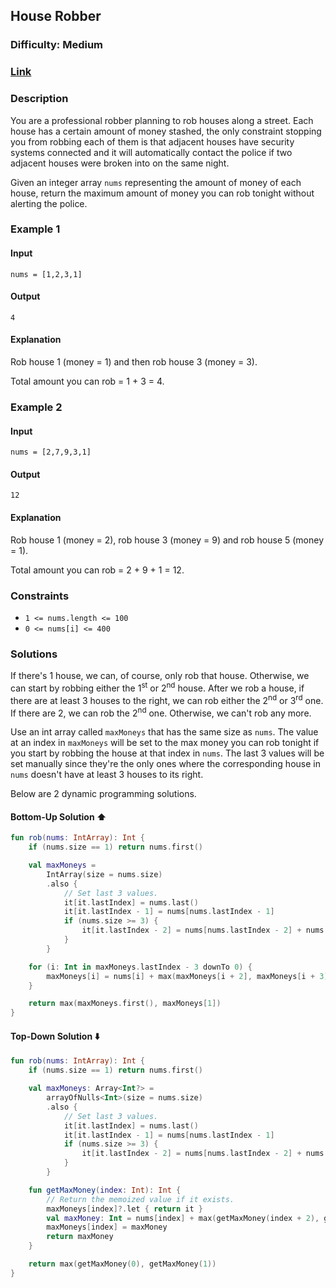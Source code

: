 ## House Robber
### Difficulty: Medium
### [Link](https://leetcode.com/problems/house-robber/)

### Description

You are a professional robber planning to rob houses along a street. Each house has a certain amount of money stashed, the only constraint stopping you from robbing each of them is that adjacent houses have security systems connected and it will automatically contact the police if two adjacent houses were broken into on the same night.

Given an integer array `nums` representing the amount of money of each house, return the maximum amount of money you can rob tonight without alerting the police.

### Example 1

#### Input
`nums = [1,2,3,1]`

#### Output
`4`

#### Explanation

Rob house 1 (money = 1) and then rob house 3 (money = 3).

Total amount you can rob = 1 + 3 = 4.

### Example 2

#### Input
`nums = [2,7,9,3,1]`

#### Output
`12`

#### Explanation

Rob house 1 (money = 2), rob house 3 (money = 9) and rob house 5 (money = 1).

Total amount you can rob = 2 + 9 + 1 = 12.

### Constraints
- `1 <= nums.length <= 100`
- `0 <= nums[i] <= 400`

### Solutions

If there's 1 house, we can, of course, only rob that house. Otherwise, we can start by robbing either the 1<sup>st</sup> or 2<sup>nd</sup> house. After we rob a house, if there are at least 3 houses to the right, we can rob either the 2<sup>nd</sup> or 3<sup>rd</sup> one. If there are 2, we can rob the 2<sup>nd</sup> one. Otherwise, we can't rob any more.

Use an int array called `maxMoneys` that has the same size as `nums`. The value at an index in `maxMoneys` will be set to the max money you can rob tonight if you start by robbing the house at that index in `nums`. The last 3 values will be set manually since they're the only ones where the corresponding house in `nums` doesn't have at least 3 houses to its right.

Below are 2 dynamic programming solutions.

#### Bottom-Up Solution :arrow_up:

```kotlin
fun rob(nums: IntArray): Int {
    if (nums.size == 1) return nums.first()

    val maxMoneys =
        IntArray(size = nums.size)
        .also {
            // Set last 3 values.
            it[it.lastIndex] = nums.last()
            it[it.lastIndex - 1] = nums[nums.lastIndex - 1]
            if (nums.size >= 3) {
                it[it.lastIndex - 2] = nums[nums.lastIndex - 2] + nums.last()
            }
        }

    for (i: Int in maxMoneys.lastIndex - 3 downTo 0) {
        maxMoneys[i] = nums[i] + max(maxMoneys[i + 2], maxMoneys[i + 3])
    }

    return max(maxMoneys.first(), maxMoneys[1])
}
```

#### Top-Down Solution :arrow_down:

```kotlin
fun rob(nums: IntArray): Int {
    if (nums.size == 1) return nums.first()

    val maxMoneys: Array<Int?> =
        arrayOfNulls<Int>(size = nums.size)
        .also {
            // Set last 3 values.
            it[it.lastIndex] = nums.last()
            it[it.lastIndex - 1] = nums[nums.lastIndex - 1]
            if (nums.size >= 3) {
                it[it.lastIndex - 2] = nums[nums.lastIndex - 2] + nums.last()
            }
        }

    fun getMaxMoney(index: Int): Int {
        // Return the memoized value if it exists.
        maxMoneys[index]?.let { return it }
        val maxMoney: Int = nums[index] + max(getMaxMoney(index + 2), getMaxMoney(index + 3))
        maxMoneys[index] = maxMoney
        return maxMoney
    }

    return max(getMaxMoney(0), getMaxMoney(1))
}
```